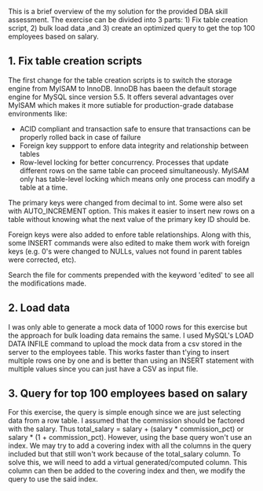 This is a brief overview of the my solution for the provided DBA skill assessment. The exercise can be divided into 3 parts: 1) Fix table creation script, 2) bulk load data ,and 3) create an optimized query to get the top 100 employees based on salary. 

## 1. Fix table creation scripts
The first change for the table creation scripts is to switch the storage engine from MyISAM to InnoDB. InnoDB has baeen the default storage engine for MySQL since version 5.5. It offers several advantages over MyISAM which makes it more sutiable for production-grade database environments like:

* ACID compliant and transaction safe to ensure that transactions can be properly rolled back in case of failure 
* Foreign key suppport to enfore data integrity and relationship between tables
* Row-level locking for better concurrency. Processes that update different rows on the same table can proceed simultaneously. MyISAM only has table-level locking which means only one process can modify a table at a time.

The primary keys were changed from decimal to int. Some were also set with AUTO_INCREMENT option. This makes it easier to insert new rows on a table without knowing what the next value of the primary key ID should be. 

Foreign keys were also added to enfore table relationships. Along with this, some INSERT commands were also edited to make them work with foreign keys (e.g. 0's were changed to NULLs, values not found in parent tables were corrected, etc).

Search the file for comments prepended with the keyword 'edited' to see all the modifications made.

## 2. Load data
I was only able to generate a mock data of 1000 rows for this exercise but the approach for bulk loading data remains the same. I used MySQL's LOAD DATA INFILE command to upload the mock data from a csv stored in the server to the employees table. This works faster than t'ying to insert multiple rows one by one and is better than using an INSERT statement with multiple values since you can just have a CSV as input file.

## 3. Query for top 100 employees based on salary
For this exercise, the query is simple enough since we are just selecting data from a row table. I assumed that the commission should be factored with the salary. Thus total_salary = salary + (salary * commission_pct) or salary * (1 + commission_pct). However, using the base query won't use an index. We may try to add a covering index with all the columns in the query included but that still won't work because of the total_salary column. To solve this, we will need to add a virtual generated/computed column. This column can then be added to the covering index and then, we modify the query to use the said index.